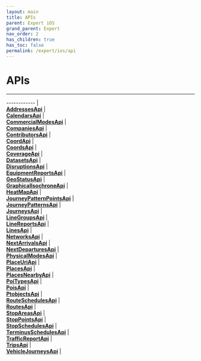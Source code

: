 ```yaml
---
layout: main
title: APIs
parent: Expert iOS
grand_parent: Expert
nav_order: 2
has_children: true
has_toc: false
permalink: /expert/ios/api
---
```


# APIs

---

------------ |  
[**AddressesApi**](AddressesApi) |  
[**CalendarsApi**](CalendarsApi) |  
[**CommercialModesApi**](CommercialModesApi) |  
[**CompaniesApi**](CompaniesApi) |  
[**ContributorsApi**](ContributorsApi) |  
[**CoordApi**](CoordApi) |  
[**CoordsApi**](CoordsApi) |  
[**CoverageApi**](CoverageApi) |  
[**DatasetsApi**](DatasetsApi) |  
[**DisruptionsApi**](DisruptionsApi) |  
[**EquipmentReportsApi**](EquipmentReportsApi) |  
[**GeoStatusApi**](GeoStatusApi) |  
[**GraphicalIsochroneApi**](GraphicalIsochroneApi) |  
[**HeatMapApi**](HeatMapApi) |  
[**JourneyPatternPointsApi**](JourneyPatternPointsApi) |  
[**JourneyPatternsApi**](JourneyPatternsApi) |  
[**JourneysApi**](JourneysApi) |  
[**LineGroupsApi**](LineGroupsApi) |  
[**LineReportsApi**](LineReportsApi) |  
[**LinesApi**](LinesApi) |  
[**NetworksApi**](NetworksApi) |  
[**NextArrivalsApi**](NextArrivalsApi) |  
[**NextDeparturesApi**](NextDeparturesApi) |  
[**PhysicalModesApi**](PhysicalModesApi) |  
[**PlaceUriApi**](PlaceUriApi) |  
[**PlacesApi**](PlacesApi) |  
[**PlacesNearbyApi**](PlacesNearbyApi) |  
[**PoiTypesApi**](PoiTypesApi) |  
[**PoisApi**](PoisApi) |  
[**PtobjectsApi**](PtobjectsApi) |  
[**RouteSchedulesApi**](RouteSchedulesApi) |  
[**RoutesApi**](RoutesApi) |  
[**StopAreasApi**](StopAreasApi) |  
[**StopPointsApi**](StopPointsApi) |  
[**StopSchedulesApi**](StopSchedulesApi) |  
[**TerminusSchedulesApi**](TerminusSchedulesApi) |  
[**TrafficReportApi**](TrafficReportApi) |  
[**TripsApi**](TripsApi) |  
[**VehicleJourneysApi**](VehicleJourneysApi) |  
